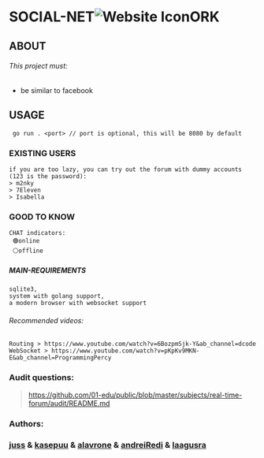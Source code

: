 # SOCIAL-NET![Website Icon](https://01.kood.tech/git/kasepuu/real-time-forum/raw/branch/master/forum/images/icon.ico)ORK   

## ABOUT
###### This project must:
* be similar to facebook

## USAGE
```
 go run . <port> // port is optional, this will be 8080 by default
```

### EXISTING USERS
```
if you are too lazy, you can try out the forum with dummy accounts (123 is the password):
> m2nky
> 7Eleven
> Isabella
```

### GOOD TO KNOW
```
CHAT indicators:
 🟢online
 ⚪offline
```

##### MAIN-REQUIREMENTS
```
sqlite3, 
system with golang support, 
a modern browser with websocket support
```

###### Recommended videos:
```
Routing > https://www.youtube.com/watch?v=6BozpmSjk-Y&ab_channel=dcode
WebSocket > https://www.youtube.com/watch?v=pKpKv9MKN-E&ab_channel=ProgrammingPercy
```

### Audit questions: 
> https://github.com/01-edu/public/blob/master/subjects/real-time-forum/audit/README.md

### Authors:
### [juss](https://01.kood.tech/git/juss) & [kasepuu](https://01.kood.tech/git/kasepuu) & [alavrone](https://01.kood.tech/git/alavrone) & [andreiRedi](https://01.kood.tech/git/andreiRedi) & [laagusra](https://01.kood.tech/git/laagusra)
